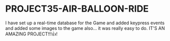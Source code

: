 # PROJECT35-AIR-BALLOON-RIDE
I have set up a real-time database for the Game and added keypress events and added some images to the game also... it was really easy to do. IT'S AN AMAZING PROJECT!!!👍!
